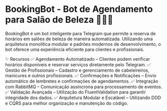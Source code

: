 # BookingBot - Bot de Agendamento para Salão de Beleza 💇‍♀️🤖
BookingBot é um bot inteligente para Telegram que permite a reserva de horários em salões de beleza de maneira automatizada. Utilizando uma arquitetura monolítica modular e padrões modernos de desenvolvimento, o bot oferece uma experiência eficiente para clientes e profissionais.

✨ Recursos
✅ Agendamento Automatizado – Clientes podem verificar horários disponíveis e reservar serviços diretamente pelo Telegram.
✅ Gestão de Profissionais – Cadastro e gerenciamento de cabeleireiros, manicures e outros profissionais.
✅ Confirmações e Notificações – Envio automático de lembretes e confirmações de agendamentos.
✅ Integração com RabbitMQ – Comunicação assíncrona para processamento de eventos.
✅ Validação Avançada – Utilização do FluentValidation para garantir integridade dos dados.
✅ Arquitetura Modular e Escalável – Utilizando DDD e CQRS para melhor organização e manutenção do código.
